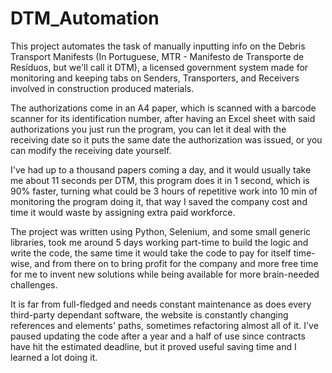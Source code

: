 # DTM_Automation
This project automates the task of manually inputting info on the Debris Transport Manifests (In Portuguese, MTR - Manifesto de Transporte de Resíduos, but we'll call it DTM), a licensed government system made for monitoring and keeping tabs on Senders, Transporters, and Receivers involved in construction produced materials.

The authorizations come in an A4 paper, which is scanned with a barcode scanner for its identification number, after having an Excel sheet with said authorizations you just run the program, you can let it deal with the receiving date so it puts the same date the authorization was issued, or you can modify the receiving date yourself.

I've had up to a thousand papers coming a day, and it would usually take me about 11 seconds per DTM, this program does it in 1 second, which is 90% faster, turning what could be 3 hours of repetitive work into 10 min of monitoring the program doing it, that way I saved the company cost and time it would waste by assigning extra paid workforce.

The project was written using Python, Selenium, and some small generic libraries,  took me around 5 days working part-time to build the logic and write the code, the same time it would take the code to pay for itself time-wise, and from there on to bring profit for the company and more free time for me to invent new solutions while being available for more brain-needed challenges.

It is far from full-fledged and needs constant maintenance as does every third-party dependant software, the website is constantly changing references and elements' paths, sometimes refactoring almost all of it.
I've paused updating the code after a year and a half of use since contracts have hit the estimated deadline, but it proved useful saving time and I learned a lot doing it.
